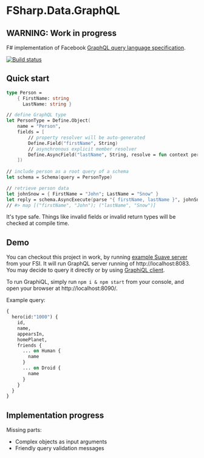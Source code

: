 # FSharp.Data.GraphQL

## WARNING: Work in progress
F# implementation of Facebook [GraphQL query language specification](https://facebook.github.io/graphql).

[![Build status](https://ci.appveyor.com/api/projects/status/yjsen9xyvqhyak4b?svg=true)](https://ci.appveyor.com/project/johnberzy-bazinga/fsharp-data-graphql)

## Quick start

```fsharp
type Person = 
    { FirstName: string
      LastName: string }

// define GraphQL type 
let PersonType = Define.Object(
    name = "Person",
    fields = [
        // property resolver will be auto-generated
        Define.Field("firstName", String)   
        // asynchronous explicit member resolver
        Define.AsyncField("lastName", String, resolve = fun context person -> async { return person.LastName })   
    ])
    
// include person as a root query of a schema
let schema = Schema(query = PersonType)

// retrieve person data
let johnSnow = { FirstName = "John"; LastName = "Snow" }
let reply = schema.AsyncExecute(parse "{ firstName, lastName }", johnSnow) |> Async.RunSynchronously
// #> map [("firstName", "John"); ("lastName", "Snow")] 
```

It's type safe. Things like invalid fields or invalid return types will be checked at compile time.

## Demo

You can checkout this project in work, by running [example Suave server](samples/server.fsx) from your FSI. It will run GraphQL server running of http://localhost:8083. You may decide to query it directly or by using [GraphiQL client](samples/graphiql-client). 

To run GraphiQL, simply run `npm i & npm start` from your console, and open your browser at http://localhost:8090/.

Example query:

```graphql
{
  hero(id:"1000") {
    id,
    name,
    appearsIn,
    homePlanet,
    friends {
      ... on Human {
        name
      }
      ... on Droid {
        name
      }
    }
  }
}
```

## Implementation progress

Missing parts:

- Complex objects as input arguments
- Friendly query validation messages